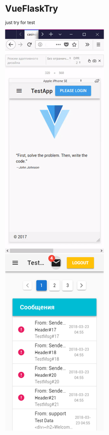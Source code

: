 # VueFlaskTry
just try for test


![Иллюстрация к проекту](https://github.com/samyisok/VueFlaskTry/blob/master/doc/test.gif?raw=true)
![Иллюстрация к проекту2](https://github.com/samyisok/VueFlaskTry/blob/master/doc/zuc4MPc.png?raw=true)

